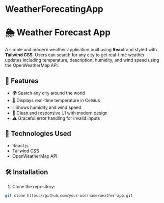 # WeatherForecatingApp
# 🌦️ Weather Forecast App

A simple and modern weather application built using **React** and styled with **Tailwind CSS**. Users can search for any city to get real-time weather updates including temperature, description, humidity, and wind speed using the OpenWeatherMap API.

## 🚀 Features

- 🌍 Search any city around the world
- 🌡️ Displays real-time temperature in Celsius
- 💧 Shows humidity and wind speed
- 🎨 Clean and responsive UI with modern design
- ⚠️ Graceful error handling for invalid inputs

## 🔧 Technologies Used

- React.js
- Tailwind CSS
- OpenWeatherMap API

## 🛠️ Installation

1. Clone the repository:

```bash
git clone https://github.com/your-username/weather-app.git
